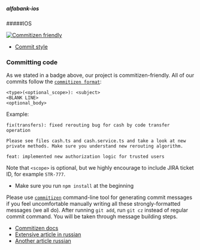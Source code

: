 ##### alfabank-ios
#####IOS

[![Commitizen friendly](https://img.shields.io/badge/commitizen-friendly-brightgreen.svg)](http://commitizen.github.io/cz-cli/)

- [Commit style](#commit-style)

### Committing code

As we stated in a badge above, our project is commitizen-friendly. All of our commits follow the [`commitizen format`](https://gist.github.com/stephenparish/9941e89d80e2bc58a153#format-of-the-commit-message):

```
<type>(<optional_scope>): <subject>
<BLANK LINE>
<optional_body>
```

Example:

```
fix(transfers): fixed rerouting bug for cash by code transfer operation

Please see files cash.ts and cash.service.ts and take a look at new private methods. Make sure you understand new rerouting algorithm.
```

```
feat: implemented new authorization logic for trusted users
```

Note that `<scope>` is optional, but we highly encourage to include JIRA ticket ID, for example `STR-777`.

* Make sure you run `npm install` at the beginning

Please use [`commitizen`](http://commitizen.github.io/cz-cli/) command-line tool for generating commit messages if you feel uncomfortable manually writing all these strongly-formatted messages (we all do).
After running `git add`, run `git cz` instead of regular commit command. You will be taken through message building steps.

* [Commitizen docs](http://commitizen.github.io/cz-cli)
* [Extensive article in russian](https://anvilabs.co/blog/writing-practical-commit-messages/)
* [Another article russian](https://habr.com/company/yandex/blog/431432/)

